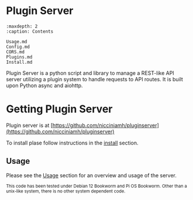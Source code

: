 # Plugin Server

```{toctree}
:maxdepth: 2
:caption: Contents

Usage.md
Config.md
CORS.md
Plugins.md
Install.md
```

Plugin Server is a python script and library to manage a REST-like API server utilizing a plugin system to handle requests to API routes. It is built upon Python async and aiohttp. 

# Getting Plugin Server
Plugin server is at [https://github.com/nicciniamh/pluginserver](https://github.com/nicciniamh/pluginserver)


To install plase follow instructions in the [install](Install.md) section.

## Usage
Please see the [Usage](Usage.md) section for an overview and usage of the server.

<small>This code has been tested under Debian 12 Bookworm and Pi OS Bookworm. Other than a unix-like system, there is no other system dependent code.</small>
